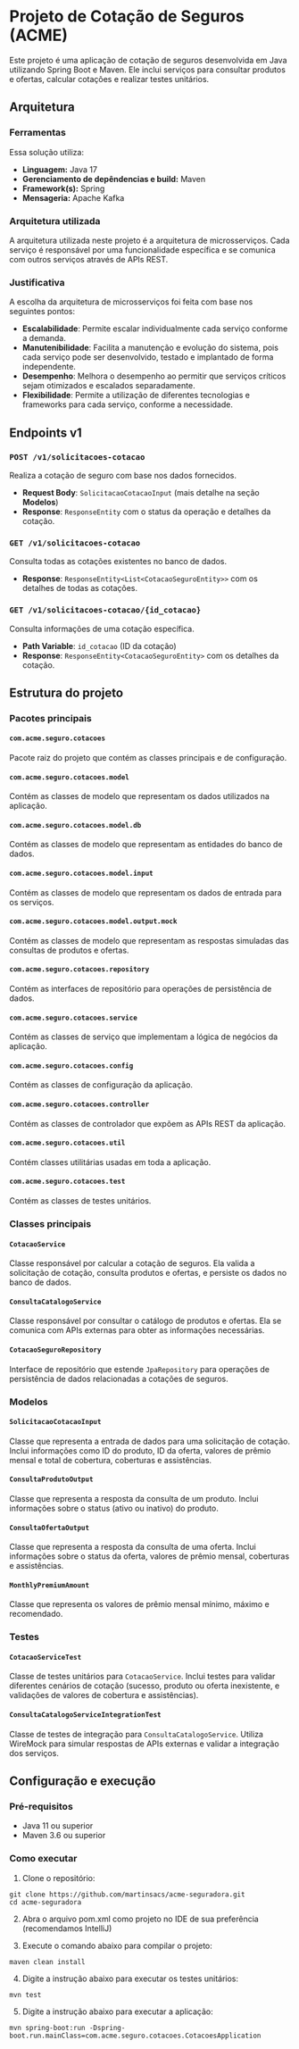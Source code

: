 # Projeto de Cotação de Seguros (ACME)

Este projeto é uma aplicação de cotação de seguros desenvolvida em Java utilizando Spring Boot e Maven. Ele inclui serviços para consultar produtos e ofertas, calcular cotações e realizar testes unitários.

## Arquitetura

### Ferramentas
Essa solução utiliza: 
- **Linguagem:** Java 17
- **Gerenciamento de depêndencias e build:** Maven
- **Framework(s):** Spring
- **Mensageria:** Apache Kafka

### Arquitetura utilizada

A arquitetura utilizada neste projeto é a arquitetura de microsserviços. Cada serviço é responsável por uma funcionalidade específica e se comunica com outros serviços através de APIs REST.

### Justificativa

A escolha da arquitetura de microsserviços foi feita com base nos seguintes pontos:

- **Escalabilidade**: Permite escalar individualmente cada serviço conforme a demanda.
- **Manutenibilidade**: Facilita a manutenção e evolução do sistema, pois cada serviço pode ser desenvolvido, testado e implantado de forma independente.
- **Desempenho**: Melhora o desempenho ao permitir que serviços críticos sejam otimizados e escalados separadamente.
- **Flexibilidade**: Permite a utilização de diferentes tecnologias e frameworks para cada serviço, conforme a necessidade.


## Endpoints v1

### `POST /v1/solicitacoes-cotacao`
Realiza a cotação de seguro com base nos dados fornecidos.

- **Request Body**: `SolicitacaoCotacaoInput` (mais detalhe na seção **Modelos**)
- **Response**: `ResponseEntity` com o status da operação e detalhes da cotação.

### `GET /v1/solicitacoes-cotacao`
Consulta todas as cotações existentes no banco de dados.

- **Response**: `ResponseEntity<List<CotacaoSeguroEntity>>` com os detalhes de todas as cotações.

### `GET /v1/solicitacoes-cotacao/{id_cotacao}`
Consulta informações de uma cotação específica.

- **Path Variable**: `id_cotacao` (ID da cotação)
- **Response**: `ResponseEntity<CotacaoSeguroEntity>` com os detalhes da cotação.

## Estrutura do projeto

### Pacotes principais

#### `com.acme.seguro.cotacoes`
Pacote raiz do projeto que contém as classes principais e de configuração.

#### `com.acme.seguro.cotacoes.model`
Contém as classes de modelo que representam os dados utilizados na aplicação.

#### `com.acme.seguro.cotacoes.model.db`
Contém as classes de modelo que representam as entidades do banco de dados.

#### `com.acme.seguro.cotacoes.model.input`
Contém as classes de modelo que representam os dados de entrada para os serviços.

#### `com.acme.seguro.cotacoes.model.output.mock`
Contém as classes de modelo que representam as respostas simuladas das consultas de produtos e ofertas.

#### `com.acme.seguro.cotacoes.repository`
Contém as interfaces de repositório para operações de persistência de dados.

#### `com.acme.seguro.cotacoes.service`
Contém as classes de serviço que implementam a lógica de negócios da aplicação.

#### `com.acme.seguro.cotacoes.config`
Contém as classes de configuração da aplicação.

#### `com.acme.seguro.cotacoes.controller`
Contém as classes de controlador que expõem as APIs REST da aplicação.

#### `com.acme.seguro.cotacoes.util`
Contém classes utilitárias usadas em toda a aplicação.

#### `com.acme.seguro.cotacoes.test`
Contém as classes de testes unitários.

### Classes principais

#### `CotacaoService`
Classe responsável por calcular a cotação de seguros. Ela valida a solicitação de cotação, consulta produtos e ofertas, e persiste os dados no banco de dados.

#### `ConsultaCatalogoService`
Classe responsável por consultar o catálogo de produtos e ofertas. Ela se comunica com APIs externas para obter as informações necessárias.

#### `CotacaoSeguroRepository`
Interface de repositório que estende `JpaRepository` para operações de persistência de dados relacionadas a cotações de seguros.

### Modelos

#### `SolicitacaoCotacaoInput`
Classe que representa a entrada de dados para uma solicitação de cotação. Inclui informações como ID do produto, ID da oferta, valores de prêmio mensal e total de cobertura, coberturas e assistências.

#### `ConsultaProdutoOutput`
Classe que representa a resposta da consulta de um produto. Inclui informações sobre o status (ativo ou inativo) do produto.

#### `ConsultaOfertaOutput`
Classe que representa a resposta da consulta de uma oferta. Inclui informações sobre o status da oferta, valores de prêmio mensal, coberturas e assistências.

#### `MonthlyPremiumAmount`
Classe que representa os valores de prêmio mensal mínimo, máximo e recomendado.

### Testes

#### `CotacaoServiceTest`
Classe de testes unitários para `CotacaoService`. Inclui testes para validar diferentes cenários de cotação (sucesso, produto ou oferta inexistente, e validações de valores de cobertura e assistências).

#### `ConsultaCatalogoServiceIntegrationTest`
Classe de testes de integração para `ConsultaCatalogoService`. Utiliza WireMock para simular respostas de APIs externas e validar a integração dos serviços.

## Configuração e execução

### Pré-requisitos
- Java 11 ou superior
- Maven 3.6 ou superior

### Como executar

1. Clone o repositório:
```
git clone https://github.com/martinsacs/acme-seguradora.git
cd acme-seguradora
```

2. Abra o arquivo pom.xml como projeto no IDE de sua preferência (recomendamos IntelliJ)

3. Execute o comando abaixo para compilar o projeto:
```
maven clean install
```

4. Digite a instrução abaixo para executar os testes unitários:
```
mvn test
```

5. Digite a instrução abaixo para executar a aplicação:
```
mvn spring-boot:run -Dspring-boot.run.mainClass=com.acme.seguro.cotacoes.CotacoesApplication
```
